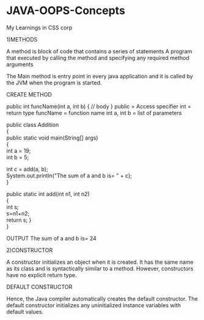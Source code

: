 # JAVA-OOPS-Concepts
My Learnings in CSS corp

1)METHODS

A method is block of code that contains a series of 
statements A program that executed  by calling the method 
and specifying any required method arguments

The Main method is entry point in every java 
application and it is called by the JVM when the 
program is started.

CREATE METHOD

public int funcName(int a, int b) { // body }
public        = Access specifier
int           = return type
funcName      = function name
int a, int b  = list of parameters



public class Addition   
{  
public static void main(String[] args)   
{  
int a = 19;  
int b = 5;  
 
int c = add(a, b);   
System.out.println("The sum of a and b is= " + c);  
}  

public static int add(int n1, int n2)   
{  
int s;  
s=n1+n2;  
return s; 
}  
} 

OUTPUT
The sum of a and b is= 24

2)CONSTRUCTOR

A constructor initializes an object when it is created.
It has the same name as its class and is syntactically similar to a method.
However, constructors have no explicit return type.

DEFAULT CONSTRUCTOR

Hence, the Java compiler automatically creates the default constructor.
The default constructor initializes any uninitialized instance variables 
with default values.


 
